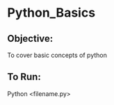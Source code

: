 # Python_Basics

## Objective:

To cover basic concepts of python

## To Run:

Python <filename.py>
